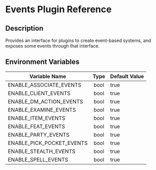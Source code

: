 # Events Plugin Reference

## Description

Provides an interface for plugins to create event-based systems, and exposes some events through that interface.

## Environment Variables

| Variable Name             |  Type  | Default Value |
| -------------             | :----: | ------------- |
| ENABLE_ASSOCIATE_EVENTS   | bool   | true          |
| ENABLE_CLIENT_EVENTS      | bool   | true          |
| ENABLE_DM_ACTION_EVENTS   | bool   | true          |
| ENABLE_EXAMINE_EVENTS     | bool   | true          |
| ENABLE_ITEM_EVENTS        | bool   | true          |
| ENABLE_FEAT_EVENTS        | bool   | true          |
| ENABLE_PARTY_EVENTS       | bool   | true          |
| ENABLE_PICK_POCKET_EVENTS | bool   | true          |
| ENABLE_STEALTH_EVENTS     | bool   | true          |
| ENABLE_SPELL_EVENTS       | bool   | true          |
